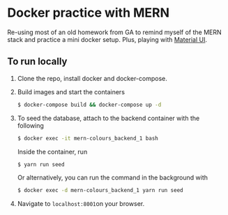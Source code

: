 # Docker practice with MERN

Re-using most of an old homework from GA to remind myself of the MERN stack and practice a mini docker setup. Plus, playing with [Material UI](https://material-ui.com/).

## To run locally

1. Clone the repo, install docker and docker-compose.

2. Build images and start the containers
    ```bash
    $ docker-compose build && docker-compose up -d
    ```

3. To seed the database, attach to the backend container with the following
    ```bash
    $ docker exec -it mern-colours_backend_1 bash
    ```

    Inside the container, run
    ```bash
    $ yarn run seed
    ```
    
    Or alternatively, you can run the command in the background with
    ```bash
    $ docker exec -d mern-colours_backend_1 yarn run seed
    ```

4. Navigate to `localhost:8001`on your browser.